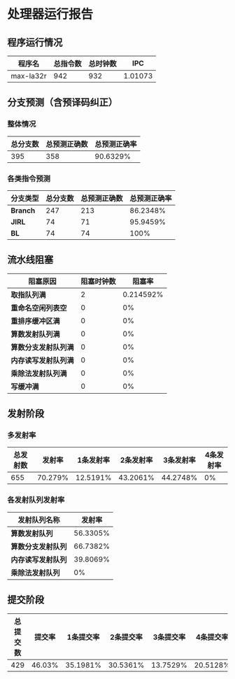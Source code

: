 # 处理器运行报告
## 程序运行情况
|程序名|总指令数|总时钟数|IPC|
|---|---|---|---|
|max-la32r|942|932|1.01073|

## 分支预测（含预译码纠正）
### 整体情况
|总分支数|总预测正确数|总预测正确率|
|---|---|---|
|395|358|90.6329%|

### 各类指令预测
|分支类型|总分支数|总预测正确数|总预测正确率|
|---|---|---|---|
|**Branch**| 247 | 213 | 86.2348%|
|**JIRL**| 74 | 71 | 95.9459%|
|**BL**| 74 | 74 | 100%|

## 流水线阻塞
|阻塞原因|阻塞时钟数|阻塞率|
|---|---|---|
|**取指队列满**| 2 | 0.214592%|
|**重命名空闲列表空**|0 | 0%|
|**重排序缓冲区满**|0 | 0%|
|**算数发射队列满**|0 | 0%|
|**算数分支发射队列满**|0 | 0%|
|**内存读写发射队列满**|0 | 0%|
|**乘除法发射队列满**|0 | 0%|
|**写缓冲满**|0 | 0%|

## 发射阶段
### 多发射率
|总发射数|发射率|1条发射率|2条发射率|3条发射率|4条发射率|
|---|---|---|---|---|---|
|655|70.279%|12.5191%|43.2061%|44.2748%|0%|

### 各发射队列发射率
|发射队列名称|发射率|
|---|---|
|**算数发射队列**|56.3305%|
|**算数分支发射队列**|66.7382%|
|**内存读写发射队列**|39.8069%|
|**乘除法发射队列**|0%|

## 提交阶段
|总提交数|提交率|1条提交率|2条提交率|3条提交率|4条提交率|
|---|---|---|---|---|---|
|429|46.03%|35.1981%|30.5361%|13.7529%|20.5128%|
